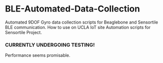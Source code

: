 # BLE-Automated-Data-Collection
Automated 9DOF Gyro data collection scripts for Beaglebone and Sensortile BLE communication.
How to use on UCLA IoT site
Automation scripts for Sensortile Project.
### CURRENTLY UNDERGOING TESTING!
Performance seems promisable.
